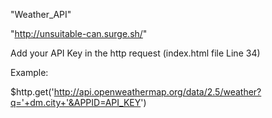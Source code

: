 "Weather_API"

"http://unsuitable-can.surge.sh/"

Add your API Key in the http request (index.html file Line 34)

Example:

$http.get('http://api.openweathermap.org/data/2.5/weather?q='+dm.city+'&APPID=API_KEY')

